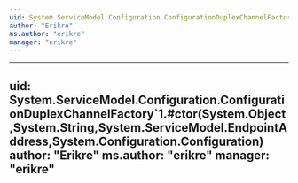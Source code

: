 ```yaml
---
uid: System.ServiceModel.Configuration.ConfigurationDuplexChannelFactory`1
author: "Erikre"
ms.author: "erikre"
manager: "erikre"
---
```


---
uid: System.ServiceModel.Configuration.ConfigurationDuplexChannelFactory`1.#ctor(System.Object,System.String,System.ServiceModel.EndpointAddress,System.Configuration.Configuration)
author: "Erikre"
ms.author: "erikre"
manager: "erikre"
---
